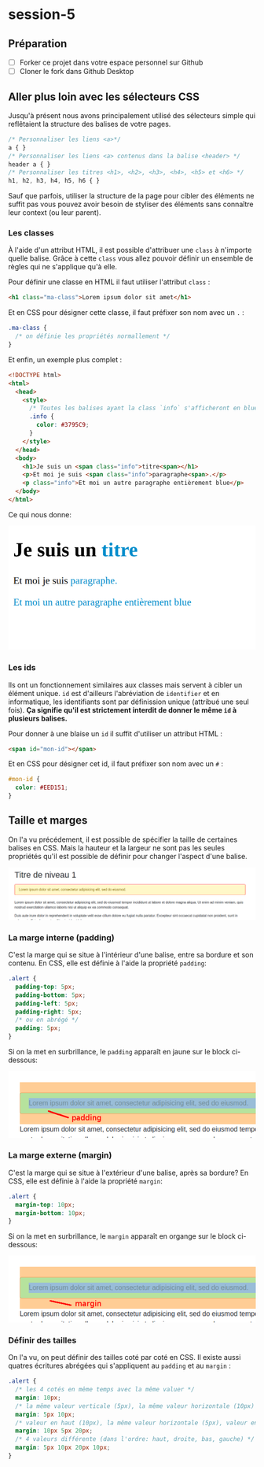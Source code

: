 # session-5

## Préparation

- [ ] Forker ce projet dans votre espace personnel sur Github
- [ ] Cloner le fork dans Github Desktop

## Aller plus loin avec les sélecteurs CSS

Jusqu'à présent nous avons principalement utilisé des sélecteurs simple qui reflêtaient
la structure des balises de votre pages.

```css
/* Personnaliser les liens <a>*/
a { }
/* Personnaliser les liens <a> contenus dans la balise <header> */
header a { }
/* Personnaliser les titres <h1>, <h2>, <h3>, <h4>, <h5> et <h6> */
h1, h2, h3, h4, h5, h6 { }
```

Sauf que parfois, utiliser la structure de la page pour cibler des éléments ne suffit pas
vous pouvez avoir besoin de styliser des éléments sans connaître leur context (ou leur parent).

### Les classes

À l'aide d'un attribut HTML, il est possible d'attribuer une `class` à n'importe quelle
balise. Grâce à cette `class` vous allez pouvoir définir un ensemble de règles qui ne
s'applique qu'à elle.

Pour définir une classe en HTML il faut utiliser l'attribut `class` :

```html
<h1 class="ma-class">Lorem ipsum dolor sit amet</h1>
```

Et en CSS pour désigner cette classe, il faut préfixer son nom avec un `.` :

```css
.ma-class {
  /* on définie les propriétés normallement */
}
```

Et enfin, un exemple plus complet :

```html
<!DOCTYPE html>
<html>
  <head>    
    <style>
      /* Toutes les balises ayant la class `info` s'afficheront en blue */
      .info {
        color: #3795C9;
      }
    </style>
  </head>
  <body>
    <h1>Je suis un <span class="info">titre<span></h1>
    <p>Et moi je suis <span class="info">paragraphe<span>.</p>
    <p class="info">Et moi un autre paragraphe entièrement blue</p>      
  </body>
</html>
```

Ce qui nous donne:

<kbd>![](images/class.png)</kbd>

### Les ids

Ils ont un fonctionnement similaires aux classes mais servent à cibler un élément unique.
`id` est d'ailleurs l'abréviation de `identifier` et en informatique, les identifiants sont
par définission unique (attribué une seul fois). **Ça signifie qu'il est strictement
interdit de donner le même `id` à plusieurs balises.**

Pour donner à une blaise un `id` il suffit d'utiliser un attribut HTML :

```html
<span id="mon-id"></span>
```

Et en CSS pour désigner cet id, il faut préfixer son nom avec un `#` :

```css
#mon-id {
  color: #EED151;
}
```

## Taille et marges

On l'a vu précédement, il est possible de spécifier la taille de certaines balises
en CSS. Mais la hauteur et la largeur ne sont pas les seules propriétés qu'il est
possible de définir pour changer l'aspect d'une balise.

<kbd>![](images/layout-sample.png)</kbd>

### La marge interne (padding)

C'est la marge qui se situe à l'intérieur d'une balise, entre sa bordure et son contenu. En CSS, elle est définie à l'aide la propriété `padding`:

```css
.alert {
  padding-top: 5px;
  padding-bottom: 5px;
  padding-left: 5px;
  padding-right: 5px;
  /* ou en abrégé */
  padding: 5px;
}
```

Si on la met en surbrillance, le `padding` apparaît en jaune sur le block ci-dessous:

<kbd>![](images/layout-padding.png)</kbd>

### La marge externe (margin)

C'est la marge qui se situe à l'extérieur d'une balise, après sa bordure? En CSS, elle est définie à l'aide la propriété `margin`:

```css
.alert {
  margin-top: 10px;
  margin-bottom: 10px;
}
```

Si on la met en surbrillance, le `margin` apparaît en organge sur le block ci-dessous:

<kbd>![](images/layout-margin.png)</kbd>

### Définir des tailles

On l'a vu, on peut définir des tailles coté par coté en CSS. Il existe aussi
quatres écritures abrégées qui s'appliquent au `padding` et au `margin` :

```css
.alert {
  /* les 4 cotés en même temps avec la même valuer */
  margin: 10px;
  /* la même valeur verticale (5px), la même valeur horizontale (10px) */
  margin: 5px 10px;
  /* valeur en haut (10px), la même valeur horizontale (5px), valeur en bas (20px) */
  margin: 10px 5px 20px;
  /* 4 valeurs différente (dans l'ordre: haut, droite, bas, gauche) */
  margin: 5px 10px 20px 10px;
}
```
